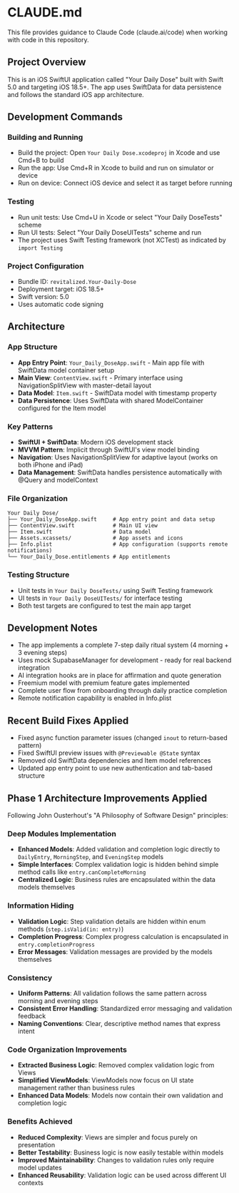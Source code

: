 # CLAUDE.md

This file provides guidance to Claude Code (claude.ai/code) when working with code in this repository.

## Project Overview

This is an iOS SwiftUI application called "Your Daily Dose" built with Swift 5.0 and targeting iOS 18.5+. The app uses SwiftData for data persistence and follows the standard iOS app architecture.

## Development Commands

### Building and Running
- Build the project: Open `Your Daily Dose.xcodeproj` in Xcode and use Cmd+B to build
- Run the app: Use Cmd+R in Xcode to build and run on simulator or device
- Run on device: Connect iOS device and select it as target before running

### Testing
- Run unit tests: Use Cmd+U in Xcode or select "Your Daily DoseTests" scheme
- Run UI tests: Select "Your Daily DoseUITests" scheme and run
- The project uses Swift Testing framework (not XCTest) as indicated by `import Testing`

### Project Configuration
- Bundle ID: `revitalized.Your-Daily-Dose`
- Deployment target: iOS 18.5+
- Swift version: 5.0
- Uses automatic code signing

## Architecture

### App Structure
- **App Entry Point**: `Your_Daily_DoseApp.swift` - Main app file with SwiftData model container setup
- **Main View**: `ContentView.swift` - Primary interface using NavigationSplitView with master-detail layout
- **Data Model**: `Item.swift` - SwiftData model with timestamp property
- **Data Persistence**: Uses SwiftData with shared ModelContainer configured for the Item model

### Key Patterns
- **SwiftUI + SwiftData**: Modern iOS development stack
- **MVVM Pattern**: Implicit through SwiftUI's view model binding
- **Navigation**: Uses NavigationSplitView for adaptive layout (works on both iPhone and iPad)
- **Data Management**: SwiftData handles persistence automatically with @Query and modelContext

### File Organization
```
Your Daily Dose/
├── Your_Daily_DoseApp.swift     # App entry point and data setup
├── ContentView.swift            # Main UI view
├── Item.swift                   # Data model
├── Assets.xcassets/             # App assets and icons
├── Info.plist                   # App configuration (supports remote notifications)
└── Your_Daily_Dose.entitlements # App entitlements
```

### Testing Structure
- Unit tests in `Your Daily DoseTests/` using Swift Testing framework
- UI tests in `Your Daily DoseUITests/` for interface testing
- Both test targets are configured to test the main app target

## Development Notes

- The app implements a complete 7-step daily ritual system (4 morning + 3 evening steps)
- Uses mock SupabaseManager for development - ready for real backend integration
- AI integration hooks are in place for affirmation and quote generation
- Freemium model with premium feature gates implemented
- Complete user flow from onboarding through daily practice completion
- Remote notification capability is enabled in Info.plist

## Recent Build Fixes Applied

- Fixed async function parameter issues (changed `inout` to return-based pattern)
- Fixed SwiftUI preview issues with `@Previewable @State` syntax
- Removed old SwiftData dependencies and Item model references
- Updated app entry point to use new authentication and tab-based structure

## Phase 1 Architecture Improvements Applied

Following John Ousterhout's "A Philosophy of Software Design" principles:

### Deep Modules Implementation
- **Enhanced Models**: Added validation and completion logic directly to `DailyEntry`, `MorningStep`, and `EveningStep` models
- **Simple Interfaces**: Complex validation logic is hidden behind simple method calls like `entry.canCompleteMorning`
- **Centralized Logic**: Business rules are encapsulated within the data models themselves

### Information Hiding
- **Validation Logic**: Step validation details are hidden within enum methods (`step.isValid(in: entry)`)
- **Completion Progress**: Complex progress calculation is encapsulated in `entry.completionProgress`
- **Error Messages**: Validation messages are provided by the models themselves

### Consistency
- **Uniform Patterns**: All validation follows the same pattern across morning and evening steps
- **Consistent Error Handling**: Standardized error messaging and validation feedback
- **Naming Conventions**: Clear, descriptive method names that express intent

### Code Organization Improvements
- **Extracted Business Logic**: Removed complex validation logic from Views
- **Simplified ViewModels**: ViewModels now focus on UI state management rather than business rules
- **Enhanced Data Models**: Models now contain their own validation and completion logic

### Benefits Achieved
- **Reduced Complexity**: Views are simpler and focus purely on presentation
- **Better Testability**: Business logic is now easily testable within models
- **Improved Maintainability**: Changes to validation rules only require model updates
- **Enhanced Reusability**: Validation logic can be used across different UI contexts